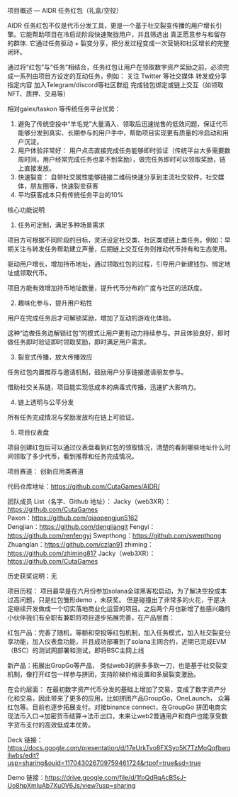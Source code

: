 
项目概述 — AIDR 任务红包（礼盒/空投）

AIDR 任务红包不仅是代币分发工具，更是一个基于社交裂变传播的用户增长引擎。它能帮助项目在冷启动阶段快速聚拢用户，并且筛选出 真正愿意参与和留存的群体.
它通过任务驱动 + 裂变分享，把分发过程变成一次营销和社区增长的完整闭环。

通过将“红包”与“任务”相结合，任务红包让用户在领取数字资产奖励之前，必须完成一系列由项目方设定的互动任务，例如：
关注 Twitter 等社交媒体
转发或分享指定内容
加入Telegram/discord等社区群组
完成钱包绑定或链上交互（如领取 NFT、质押、交易等）

相对galex/taskon 等传统任务平台优势：
1. 避免了传统空投中“羊毛党”大量涌入、领取后迅速抛售的低效问题，保证代币能够分发到真实、长期参与的用户手中，帮助项目实现更有质量的冷启动和用户沉淀。
2. 用户体验非常好： 用户点击直接完成任务能够即时验证（传统平台大多需要数周时间，用户经常完成任务也拿不到奖励），做完任务即时可以领取奖励，链上直接发放。
3. 快速裂变： 自带社交属性能够链接二维码快速分享到主流社交软件，社交媒体，朋友圈等，快速裂变获客
4. 平均获客成本只有传统任务平台的10%

核心功能说明

1. 任务可定制，满足多种场景需求

项目方可根据不同阶段的目标，灵活设定社交类、社区类或链上类任务。例如：早期关注与转发任务帮助建立声量，后期链上交互任务则推动代币持有和生态使用。

驱动用户增长，增加持币地址，通过领取红包的过程，引导用户新建钱包、绑定地址或领取代币。

项目方能有效增加持币地址数量，提升代币分布的广度与社区的活跃度。

2. 趣味化参与，提升用户粘性

用户在完成任务后才可解锁奖励，增加了互动的游戏化体验。

这种“边做任务边解锁红包”的模式让用户更有动力持续参与。并且体验良好，即时做任务即时验证即时领取奖励，即时满足用户需求。

3. 裂变式传播，放大传播效应

任务红包内置推荐与邀请机制，鼓励用户分享链接邀请朋友参与。

借助社交关系链，项目能实现低成本的病毒式传播，迅速扩大影响力。

4. 链上透明与公平分发

所有任务完成情况与奖励发放均在链上可验证。

5. 项目仪表盘

项目创建红包后可以通过仪表盘看到红包的领取情况，清楚的看到哪些地址什么时间领取了多少代币，看到推荐和任务完成情况。


项目赛道： 创新应用类赛道

代码仓库地址：https://github.com/CutaGames/AIDR/

团队成员 List（名字、Github 地址）：
Jacky（web3XR）：https://github.com/CutaGames      
Paxon：https://github.com/qiaopengjun5162           
Dengjian：https://github.com/dengjiangit
Fengyi：https://github.com/renfengyi
Swepthong：https://github.com/swepthong
Zhuanglan：https://github.com/czlan91
zhiming：https://github.com/zhiming817
Jacky（web3XR）：https://github.com/CutaGames

历史获奖说明：无  
                       
项目历程：   项目最早是在六月份参加solana全球黑客松启动，为了解决空投成本过高问题，只是红包雏形demo ，未获奖。 但是碰撞出了非常多的火花，于是决定继续开发做成一个切实落地商业化运营的项目。之后两个月也新增了些感兴趣的小伙伴我们有全职有兼职将项目逐步拓展完善，在产品层面：

红包产品：完善了随机，等额和空投等红包机制，加入任务模式，加入社交裂变分享功能，加入仪表盘功能，并且成功部署到了solana主网合约，近期已完成EVM（BSC）的测试网部署和测试，即将BSC主网上线

新产品：拓展出GropGo等产品， 类似web3的拼多多砍一刀，也是基于社交裂变机制，像打开红包一样参与拼团，支持阶梯价格设置和多层裂变激励。

在合约层面： 在最初数字资产代币分发的基础上增加了交易，变成了数字资产分化和交易，因此带来了更多的应用，比如拼团产品GroupGo，OneLaunch， 众筹红包等。目前也逐步拓展支付。对接binance connect，在GroupGo 拼团电商实现法币入口→加密货币结算→法币出口，未来让web2普通用户和商户也能享受数字货币支付的高效低成本优势。
                                
Deck 链接：https://docs.google.com/presentation/d/17eUrkTvo8FXSyo5K7TzMoQqfbwqiIwbs/edit?usp=sharing&ouid=117043026709759461724&rtpof=true&sd=true

Demo 链接：https://drive.google.com/file/d/1foQdRqAcB5sJ-Uo8hpXmluAb7Xu0V6Js/view?usp=sharing
